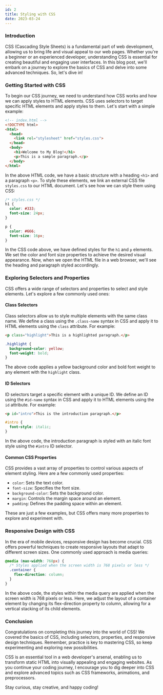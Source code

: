 ```yaml
---
id: 2
title: Styling with CSS
date: 2023-03-24
---
```


### Introduction

CSS (Cascading Style Sheets) is a fundamental part of web development, allowing us to bring life and visual appeal to our web pages. Whether you're a beginner or an experienced developer, understanding CSS is essential for creating beautiful and engaging user interfaces. In this blog post, we'll embark on a journey to explore the basics of CSS and delve into some advanced techniques. So, let's dive in!

### Getting Started with CSS

To begin our CSS journey, we need to understand how CSS works and how we can apply styles to HTML elements. CSS uses selectors to target specific HTML elements and apply styles to them. Let's start with a simple example:

```HTML
<!-- index.html -->
<!DOCTYPE html>
<html>
  <head>
    <link rel="stylesheet" href="styles.css">
  </head>
  <body>
    <h1>Welcome to My Blog!</h1>
    <p>This is a sample paragraph.</p>
  </body>
</html>
```

In the above HTML code, we have a basic structure with a heading `<h1>` and a paragraph `<p>`. To style these elements, we link an external CSS file `styles.css` to our HTML document. Let's see how we can style them using CSS:

```CSS
/* styles.css */
h1 {
  color: #333;
  font-size: 24px;
}

p {
  color: #666;
  font-size: 16px;
}
```

In the CSS code above, we have defined styles for the `h1` and `p` elements. We set the color and font size properties to achieve the desired visual appearance. Now, when we open the HTML file in a web browser, we'll see the heading and paragraph styled accordingly.

### Exploring Selectors and Properties

CSS offers a wide range of selectors and properties to select and style elements. Let's explore a few commonly used ones:

#### Class Selectors

Class selectors allow us to style multiple elements with the same class name. We define a class using the `.class-name` syntax in CSS and apply it to HTML elements using the `class` attribute. For example:

```HTML
<p class="highlight">This is a highlighted paragraph.</p>
```

```CSS
.highlight {
  background-color: yellow;
  font-weight: bold;
}
```

The above code applies a yellow background color and bold font weight to any element with the `highlight` class.

#### ID Selectors

ID selectors target a specific element with a unique ID. We define an ID using the `#id-name` syntax in CSS and apply it to HTML elements using the `id` attribute. For example:

```HTML
<p id="intro">This is the introduction paragraph.</p>
```

```CSS
#intro {
  font-style: italic;
}
```

In the above code, the introduction paragraph is styled with an italic font style using the `#intro` ID selector.

#### Common CSS Properties

CSS provides a vast array of properties to control various aspects of element styling. Here are a few commonly used properties:

- `color`: Sets the text color.
- `font-size`: Specifies the font size.
- `background-color`: Sets the background color.
- `margin`: Controls the margin space around an element.
- `padding`: Defines the padding space within an element.

These are just a few examples, but CSS offers many more properties to explore and experiment with.

### Responsive Design with CSS

In the era of mobile devices, responsive design has become crucial. CSS offers powerful techniques to create responsive layouts that adapt to different screen sizes. One commonly used approach is media queries:

```CSS
@media (max-width: 768px) {
  /* Styles applied when the screen width is 768 pixels or less */
  .container {
    flex-direction: column;
  }
}
```

In the above code, the styles within the media query are applied when the screen width is 768 pixels or less. Here, we adjust the layout of a container element by changing its flex-direction property to column, allowing for a vertical stacking of its child elements.

### Conclusion

Congratulations on completing this journey into the world of CSS! We covered the basics of CSS, including selectors, properties, and responsive design techniques. Remember, practice is key to mastering CSS, so keep experimenting and exploring new possibilities.

CSS is an essential tool in a web developer's arsenal, enabling us to transform static HTML into visually appealing and engaging websites. As you continue your coding journey, I encourage you to dig deeper into CSS and explore advanced topics such as CSS frameworks, animations, and preprocessors.

Stay curious, stay creative, and happy coding!
